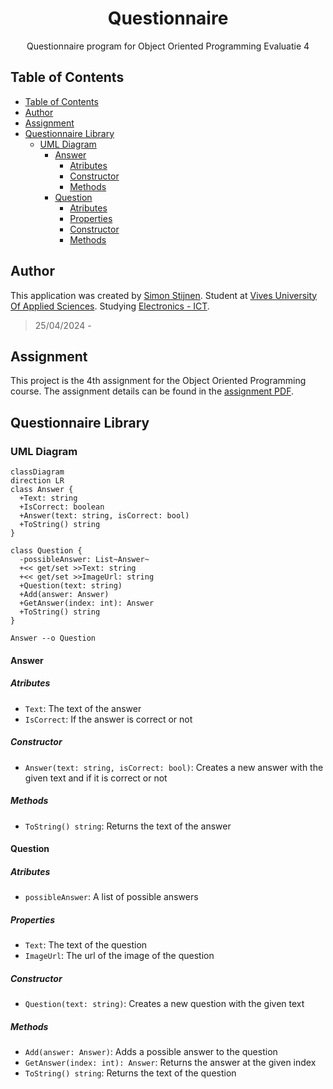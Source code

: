 <h1 align="center">Questionnaire</h1>

<p align="center">
Questionnaire program for Object Oriented Programming Evaluatie 4
</p>

## Table of Contents

- [Table of Contents](#table-of-contents)
- [Author](#author)
- [Assignment](#assignment)
- [Questionnaire Library](#questionnaire-library)
  - [UML Diagram](#uml-diagram)
    - [Answer](#answer)
      - [Atributes](#atributes)
      - [Constructor](#constructor)
      - [Methods](#methods)
    - [Question](#question)
      - [Atributes](#atributes-1)
      - [Properties](#properties)
      - [Constructor](#constructor-1)
      - [Methods](#methods-1)

## Author

This application was created by [Simon Stijnen](https://github.com/SimonStnn). Student at [Vives University Of Applied Sciences](https://www.vives.be/nl/over-vives/campussen/vives-brugge-xaverianenstraat). Studying [Electronics - ICT](https://www.vives.be/nl/technology/elektronica-ict).

> 25/04/2024 -

## Assignment

This project is the 4th assignment for the Object Oriented Programming course. The assignment details can be found in the [assignment PDF](./Permanente%20evaluatie%204%20-%202024%20-%20versie%20a.pdf).

## Questionnaire Library

### UML Diagram

```mermaid
classDiagram
direction LR
class Answer {
  +Text: string
  +IsCorrect: boolean
  +Answer(text: string, isCorrect: bool)
  +ToString() string
}

class Question {
  -possibleAnswer: List~Answer~
  +<< get/set >>Text: string
  +<< get/set >>ImageUrl: string
  +Question(text: string)
  +Add(answer: Answer)
  +GetAnswer(index: int): Answer
  +ToString() string
}

Answer --o Question
```

#### Answer

##### Atributes

- `Text`: The text of the answer
- `IsCorrect`: If the answer is correct or not

##### Constructor

- `Answer(text: string, isCorrect: bool)`: Creates a new answer with the given text and if it is correct or not

##### Methods

- `ToString() string`: Returns the text of the answer

#### Question

##### Atributes

- `possibleAnswer`: A list of possible answers

##### Properties

- `Text`: The text of the question
- `ImageUrl`: The url of the image of the question

##### Constructor

- `Question(text: string)`: Creates a new question with the given text

##### Methods

- `Add(answer: Answer)`: Adds a possible answer to the question
- `GetAnswer(index: int): Answer`: Returns the answer at the given index
- `ToString() string`: Returns the text of the question
